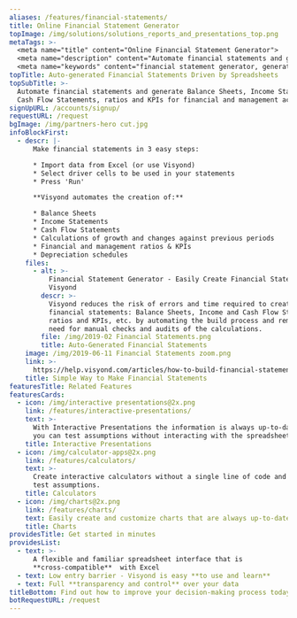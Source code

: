 ```yaml
---
aliases: /features/financial-statements/
title: Online Financial Statement Generator
topImage: /img/solutions/solutions_reports_and_presentations_top.png
metaTags: >-
  <meta name="title" content="Online Financial Statement Generator">
  <meta name="description" content="Automate financial statements and generate Balance Sheets, Income Statements, Cash Flow Statements, ratios and KPIs for financial and management accounting.">
  <meta name="keywords" content="financial statement generator, generate report from excel spreadsheet, online financial statement generator">
topTitle: Auto-generated Financial Statements Driven by Spreadsheets
topSubTitle: >-
  Automate financial statements and generate Balance Sheets, Income Statements,
  Cash Flow Statements, ratios and KPIs for financial and management accounting.
signUpURL: /accounts/signup/
requestURL: /request
bgImage: /img/partners-hero cut.jpg
infoBlockFirst:
  - descr: |-
      Make financial statements in 3 easy steps:

      * Import data from Excel (or use Visyond)
      * Select driver cells to be used in your statements
      * Press 'Run'

      **Visyond automates the creation of:**

      * Balance Sheets
      * Income Statements
      * Cash Flow Statements
      * Calculations of growth and changes against previous periods
      * Financial and management ratios & KPIs
      * Depreciation schedules
    files:
      - alt: >-
          Financial Statement Generator - Easily Create Financial Statements in
          Visyond
        descr: >-
          Visyond reduces the risk of errors and time required to create
          financial statements: Balance Sheets, Income and Cash Flow Statements,
          ratios and KPIs, etc. by automating the build process and removing the
          need for manual checks and audits of the calculations.
        file: /img/2019-02 Financial Statements.png
        title: Auto-Generated Financial Statements
    image: /img/2019-06-11 Financial Statements zoom.png
    link: >-
      https://help.visyond.com/articles/how-to-build-financial-statements-in-visyond/
    title: Simple Way to Make Financial Statements
featuresTitle: Related Features
featuresCards:
  - icon: /img/interactive presentations@2x.png
    link: /features/interactive-presentations/
    text: >-
      With Interactive Presentations the information is always up-to-date, and
      you can test assumptions without interacting with the spreadsheet.
    title: Interactive Presentations
  - icon: /img/calculator-apps@2x.png
    link: /features/calculators/
    text: >-
      Create interactive calculators without a single line of code and securely
      test assumptions.
    title: Calculators
  - icon: /img/charts@2x.png
    link: /features/charts/
    text: Easily create and customize charts that are always up-to-date.
    title: Charts
providesTitle: Get started in minutes
providesList:
  - text: >-
      A flexible and familiar spreadsheet interface that is
      **cross-compatible**  with Excel
  - text: Low entry barrier - Visyond is easy **to use and learn**
  - text: Full **transparency and control** over your data
titleBottom: Find out how to improve your decision-making process today
botRequestURL: /request
---
```


